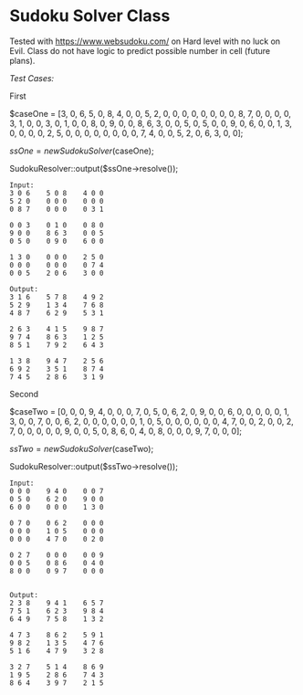 # Sudoku Solver Class

Tested with https://www.websudoku.com/ on Hard level with no luck on Evil. Class do not have logic to predict possible number in cell (future plans). 


_Test Cases:_

First

$caseOne = [3, 0, 6, 5, 0, 8, 4, 0, 0, 5, 2, 0, 0, 0, 0, 0, 0, 0, 0, 8, 7, 0, 0, 0, 0, 3, 1, 0, 0, 3, 0, 1, 0, 0, 8, 0, 9, 0, 0, 8, 6, 3, 0, 0, 5, 0, 5, 0, 0, 9, 0, 6, 0, 0, 1, 3, 0, 0, 0, 0, 2, 5, 0, 0, 0, 0, 0, 0, 0, 0, 7, 4, 0, 0, 5, 2, 0, 6, 3, 0, 0];

$ssOne = new SudokuSolver($caseOne);

SudokuResolver::output($ssOne->resolve());

    Input:
    3 0 6    5 0 8    4 0 0
    5 2 0    0 0 0    0 0 0
    0 8 7    0 0 0    0 3 1
    
    0 0 3    0 1 0    0 8 0
    9 0 0    8 6 3    0 0 5
    0 5 0    0 9 0    6 0 0
    
    1 3 0    0 0 0    2 5 0
    0 0 0    0 0 0    0 7 4
    0 0 5    2 0 6    3 0 0 

    Output:
    3 1 6    5 7 8    4 9 2
    5 2 9    1 3 4    7 6 8
    4 8 7    6 2 9    5 3 1
    
    2 6 3    4 1 5    9 8 7
    9 7 4    8 6 3    1 2 5
    8 5 1    7 9 2    6 4 3
    
    1 3 8    9 4 7    2 5 6
    6 9 2    3 5 1    8 7 4
    7 4 5    2 8 6    3 1 9 

Second

$caseTwo = [0, 0, 0, 9, 4, 0, 0, 0, 7, 0, 5, 0, 6, 2, 0, 9, 0, 0, 6, 0, 0, 0, 0, 0, 1, 3, 0, 0, 7, 0, 0, 6, 2, 0, 0, 0, 0, 0, 0, 1, 0, 5, 0, 0, 0, 0, 0, 0, 4, 7, 0, 0, 2, 0, 0, 2, 7, 0, 0, 0, 0, 0, 9, 0, 0, 5, 0, 8, 6, 0, 4, 0, 8, 0, 0, 0, 9, 7, 0, 0, 0];

$ssTwo = new SudokuSolver($caseTwo);

SudokuResolver::output($ssTwo->resolve());

    Input:
    0 0 0    9 4 0    0 0 7
    0 5 0    6 2 0    9 0 0
    6 0 0    0 0 0    1 3 0
    
    0 7 0    0 6 2    0 0 0
    0 0 0    1 0 5    0 0 0
    0 0 0    4 7 0    0 2 0
    
    0 2 7    0 0 0    0 0 9
    0 0 5    0 8 6    0 4 0
    8 0 0    0 9 7    0 0 0


    Output:
    2 3 8    9 4 1    6 5 7
    7 5 1    6 2 3    9 8 4
    6 4 9    7 5 8    1 3 2
    
    4 7 3    8 6 2    5 9 1
    9 8 2    1 3 5    4 7 6
    5 1 6    4 7 9    3 2 8
    
    3 2 7    5 1 4    8 6 9
    1 9 5    2 8 6    7 4 3
    8 6 4    3 9 7    2 1 5 
